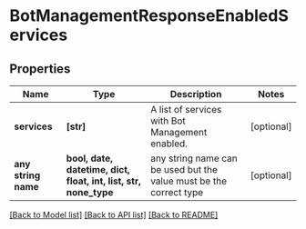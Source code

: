 # BotManagementResponseEnabledServices


## Properties
Name | Type | Description | Notes
------------ | ------------- | ------------- | -------------
**services** | **[str]** | A list of services with Bot Management enabled. | [optional] 
**any string name** | **bool, date, datetime, dict, float, int, list, str, none_type** | any string name can be used but the value must be the correct type | [optional]

[[Back to Model list]](../README.md#documentation-for-models) [[Back to API list]](../README.md#documentation-for-api-endpoints) [[Back to README]](../README.md)


